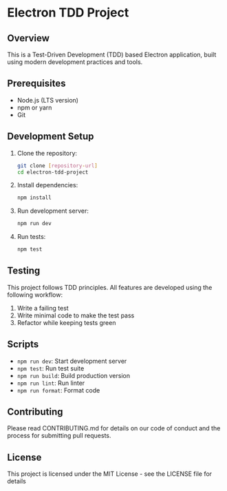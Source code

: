 # Electron TDD Project

## Overview
This is a Test-Driven Development (TDD) based Electron application, built using modern development practices and tools.

## Prerequisites
- Node.js (LTS version)
- npm or yarn
- Git

## Development Setup
1. Clone the repository:
   ```bash
   git clone [repository-url]
   cd electron-tdd-project
   ```

2. Install dependencies:
   ```bash
   npm install
   ```

3. Run development server:
   ```bash
   npm run dev
   ```

4. Run tests:
   ```bash
   npm test
   ```

## Testing
This project follows TDD principles. All features are developed using the following workflow:
1. Write a failing test
2. Write minimal code to make the test pass
3. Refactor while keeping tests green

## Scripts
- `npm run dev`: Start development server
- `npm test`: Run test suite
- `npm run build`: Build production version
- `npm run lint`: Run linter
- `npm run format`: Format code

## Contributing
Please read CONTRIBUTING.md for details on our code of conduct and the process for submitting pull requests.

## License
This project is licensed under the MIT License - see the LICENSE file for details 